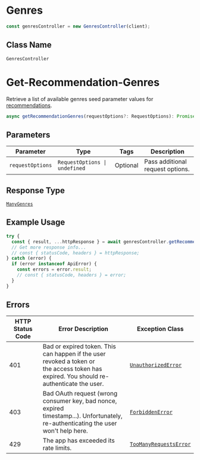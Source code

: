 # Genres

```ts
const genresController = new GenresController(client);
```

## Class Name

`GenresController`


# Get-Recommendation-Genres

Retrieve a list of available genres seed parameter values for [recommendations](/documentation/web-api/reference/get-recommendations).

```ts
async getRecommendationGenres(requestOptions?: RequestOptions): Promise<ApiResponse<ManyGenres>>
```

## Parameters

| Parameter | Type | Tags | Description |
|  --- | --- | --- | --- |
| `requestOptions` | `RequestOptions \| undefined` | Optional | Pass additional request options. |

## Response Type

[`ManyGenres`](../../doc/models/many-genres.md)

## Example Usage

```ts
try {
  const { result, ...httpResponse } = await genresController.getRecommendationGenres();
  // Get more response info...
  // const { statusCode, headers } = httpResponse;
} catch (error) {
  if (error instanceof ApiError) {
    const errors = error.result;
    // const { statusCode, headers } = error;
  }
}
```

## Errors

| HTTP Status Code | Error Description | Exception Class |
|  --- | --- | --- |
| 401 | Bad or expired token. This can happen if the user revoked a token or<br>the access token has expired. You should re-authenticate the user. | [`UnauthorizedError`](../../doc/models/unauthorized-error.md) |
| 403 | Bad OAuth request (wrong consumer key, bad nonce, expired<br>timestamp...). Unfortunately, re-authenticating the user won't help here. | [`ForbiddenError`](../../doc/models/forbidden-error.md) |
| 429 | The app has exceeded its rate limits. | [`TooManyRequestsError`](../../doc/models/too-many-requests-error.md) |

